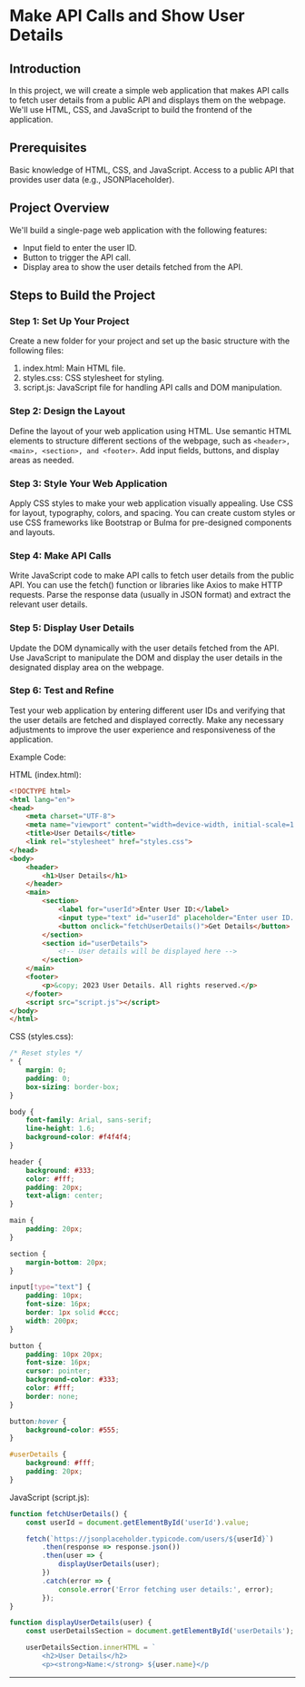 # Make API Calls and Show User Details

## Introduction

In this project, we will create a simple web application that makes API calls to fetch user details from a public API and displays them on the webpage. We'll use HTML, CSS, and JavaScript to build the frontend of the application.

## Prerequisites

Basic knowledge of HTML, CSS, and JavaScript.
Access to a public API that provides user data (e.g., JSONPlaceholder).

## Project Overview

We'll build a single-page web application with the following features:

* Input field to enter the user ID.
* Button to trigger the API call.
* Display area to show the user details fetched from the API.

## Steps to Build the Project

### Step 1: Set Up Your Project

Create a new folder for your project and set up the basic structure with the following files:

1. index.html: Main HTML file.
2. styles.css: CSS stylesheet for styling.
3. script.js: JavaScript file for handling API calls and DOM manipulation.

### Step 2: Design the Layout

Define the layout of your web application using HTML. Use semantic HTML elements to structure different sections of the webpage, such as `<header>, <main>, <section>, and <footer>`. Add input fields, buttons, and display areas as needed.

### Step 3: Style Your Web Application

Apply CSS styles to make your web application visually appealing. Use CSS for layout, typography, colors, and spacing. You can create custom styles or use CSS frameworks like Bootstrap or Bulma for pre-designed components and layouts.

### Step 4: Make API Calls

Write JavaScript code to make API calls to fetch user details from the public API. You can use the fetch() function or libraries like Axios to make HTTP requests. Parse the response data (usually in JSON format) and extract the relevant user details.

### Step 5: Display User Details

Update the DOM dynamically with the user details fetched from the API. Use JavaScript to manipulate the DOM and display the user details in the designated display area on the webpage.

### Step 6: Test and Refine

Test your web application by entering different user IDs and verifying that the user details are fetched and displayed correctly. Make any necessary adjustments to improve the user experience and responsiveness of the application.

Example Code:

HTML (index.html):

```html
<!DOCTYPE html>
<html lang="en">
<head>
    <meta charset="UTF-8">
    <meta name="viewport" content="width=device-width, initial-scale=1.0">
    <title>User Details</title>
    <link rel="stylesheet" href="styles.css">
</head>
<body>
    <header>
        <h1>User Details</h1>
    </header>
    <main>
        <section>
            <label for="userId">Enter User ID:</label>
            <input type="text" id="userId" placeholder="Enter user ID...">
            <button onclick="fetchUserDetails()">Get Details</button>
        </section>
        <section id="userDetails">
            <!-- User details will be displayed here -->
        </section>
    </main>
    <footer>
        <p>&copy; 2023 User Details. All rights reserved.</p>
    </footer>
    <script src="script.js"></script>
</body>
</html>
```

CSS (styles.css):

```css
/* Reset styles */
* {
    margin: 0;
    padding: 0;
    box-sizing: border-box;
}

body {
    font-family: Arial, sans-serif;
    line-height: 1.6;
    background-color: #f4f4f4;
}

header {
    background: #333;
    color: #fff;
    padding: 20px;
    text-align: center;
}

main {
    padding: 20px;
}

section {
    margin-bottom: 20px;
}

input[type="text"] {
    padding: 10px;
    font-size: 16px;
    border: 1px solid #ccc;
    width: 200px;
}

button {
    padding: 10px 20px;
    font-size: 16px;
    cursor: pointer;
    background-color: #333;
    color: #fff;
    border: none;
}

button:hover {
    background-color: #555;
}

#userDetails {
    background: #fff;
    padding: 20px;
}
```

JavaScript (script.js):

```js
function fetchUserDetails() {
    const userId = document.getElementById('userId').value;

    fetch(`https://jsonplaceholder.typicode.com/users/${userId}`)
        .then(response => response.json())
        .then(user => {
            displayUserDetails(user);
        })
        .catch(error => {
            console.error('Error fetching user details:', error);
        });
}

function displayUserDetails(user) {
    const userDetailsSection = document.getElementById('userDetails');

    userDetailsSection.innerHTML = `
        <h2>User Details</h2>
        <p><strong>Name:</strong> ${user.name}</p
```

---
